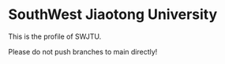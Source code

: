 # SouthWest Jiaotong University

This is the profile of SWJTU.

Please do not push branches to main directly!
